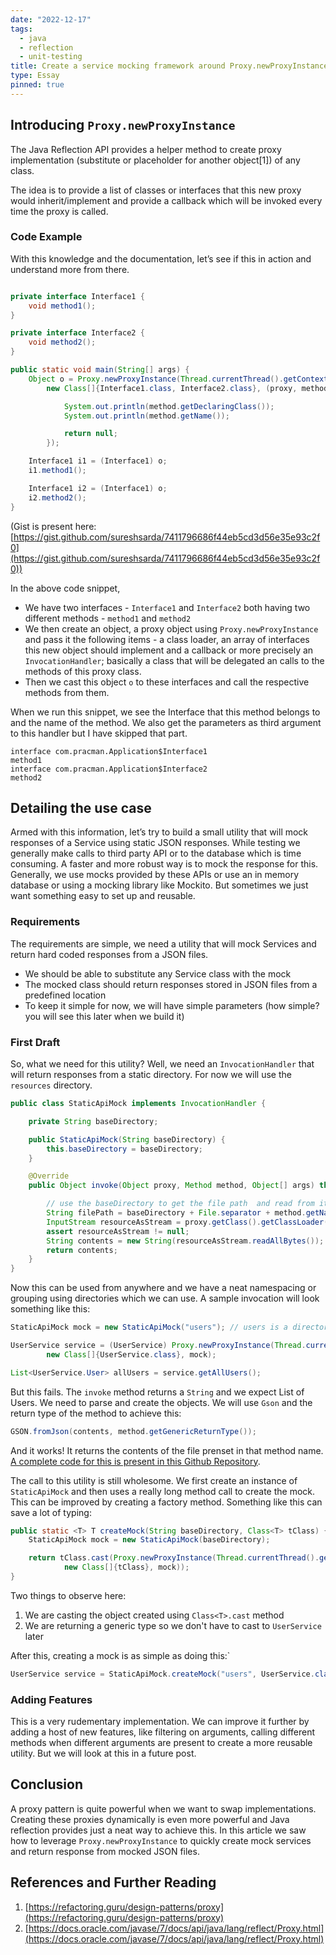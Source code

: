 ```yaml
---
date: "2022-12-17"
tags:
  - java
  - reflection
  - unit-testing
title: Create a service mocking framework around Proxy.newProxyInstance
type: Essay
pinned: true
---
```


## Introducing `Proxy.newProxyInstance`

The Java Reflection API provides a helper method to create proxy implementation (substitute or placeholder for another object[1]) of any class.

The idea is to provide a list of classes or interfaces that this new proxy would inherit/implement and provide a callback which will be invoked every time the proxy is called.

### Code Example

With this knowledge and the documentation, let’s see if this in action and understand more from there.

```java

private interface Interface1 {
    void method1();
}

private interface Interface2 {
    void method2();
}

public static void main(String[] args) {
    Object o = Proxy.newProxyInstance(Thread.currentThread().getContextClassLoader(),
        new Class[]{Interface1.class, Interface2.class}, (proxy, method, args1) -> {

            System.out.println(method.getDeclaringClass());
            System.out.println(method.getName());

            return null;
        });

    Interface1 i1 = (Interface1) o;
    i1.method1();

    Interface1 i2 = (Interface1) o;
    i2.method2();
}
```

(Gist is present here: [https://gist.github.com/sureshsarda/7411796686f44eb5cd3d56e35e93c2f0](https://gist.github.com/sureshsarda/7411796686f44eb5cd3d56e35e93c2f0))

In the above code snippet,

- We have two interfaces - `Interface1` and `Interface2` both having two different methods - `method1` and `method2`
- We then create an object, a proxy object using `Proxy.newProxyInstance` and pass it the following items - a class loader, an array of interfaces this new object should implement and a callback or more precisely an `InvocationHandler`; basically a class that will be delegated an calls to the methods of this proxy class.
- Then we cast this object `o` to these interfaces and call the respective methods from them.

When we run this snippet, we see the Interface that this method belongs to and the name of the method. We also get the parameters as third argument to this handler but I have skipped that part.

```text
interface com.pracman.Application$Interface1
method1
interface com.pracman.Application$Interface2
method2
```

## Detailing the use case

Armed with this information, let’s try to build a small utility that will mock responses of a Service using static JSON responses. While testing we generally make calls to third party API or to the database which is time consuming. A faster and more robust way is to mock the response for this. Generally, we use mocks provided by these APIs or use an in memory database or using a mocking library like Mockito. But sometimes we just want something easy to set up and reusable.

### Requirements

The requirements are simple, we need a utility that will mock Services and return hard coded responses from a JSON files.

- We should be able to substitute any Service class with the mock
- The mocked class should return responses stored in JSON files from a predefined location
- To keep it simple for now, we will have simple parameters (how simple? you will see this later when we build it)

### First Draft

So, what we need for this utility? Well, we need an `InvocationHandler` that will return responses from a static directory. For now we will use the `resources` directory.

```java
public class StaticApiMock implements InvocationHandler {

    private String baseDirectory;

    public StaticApiMock(String baseDirectory) {
        this.baseDirectory = baseDirectory;
    }

    @Override
    public Object invoke(Object proxy, Method method, Object[] args) throws Throwable {

        // use the baseDirectory to get the file path  and read from it
        String filePath = baseDirectory + File.separator + method.getName() + ".json";
        InputStream resourceAsStream = proxy.getClass().getClassLoader().getResourceAsStream(filePath);
        assert resourceAsStream != null;
        String contents = new String(resourceAsStream.readAllBytes());
        return contents;
    }
}
```

Now this can be used from anywhere and we have a neat namespacing or grouping using directories which we can use. A sample invocation will look something like this:

```java
StaticApiMock mock = new StaticApiMock("users"); // users is a directory under which the json files will reside

UserService service = (UserService) Proxy.newProxyInstance(Thread.currentThread().getContextClassLoader(),
        new Class[]{UserService.class}, mock);

List<UserService.User> allUsers = service.getAllUsers();
```

But this fails. The `invoke` method returns a `String` and we expect List of Users. We need to parse and create the objects. We will use `Gson` and the return type of the method to achieve this:

```java
GSON.fromJson(contents, method.getGenericReturnType());
```
And it works! It returns the contents of the file prenset in that method name. [A complete code for this is present in this Github Repository](https://github.com/sureshsarda/jasperiments/tree/v1.0).

The call to this utility is still wholesome. We first create an instance of `StaticApiMock` and then uses a really long method call to create the mock. This can be improved by creating a factory method. Something like this can save a lot of typing:

```java
public static <T> T createMock(String baseDirectory, Class<T> tClass) {
    StaticApiMock mock = new StaticApiMock(baseDirectory);

    return tClass.cast(Proxy.newProxyInstance(Thread.currentThread().getContextClassLoader(),
            new Class[]{tClass}, mock));
}
```

Two things to observe here:

1. We are casting the object created using `Class<T>.cast` method
2. We are returning a generic type so we don't have to cast to `UserService` later

After this, creating a mock is as simple as doing this:`

```java
UserService service = StaticApiMock.createMock("users", UserService.class);
```

### Adding Features

This is a very rudementary implementation. We can improve it further by adding a host of new features, like filtering on arguments, calling different methods when different arguments are present to create a more reusable utility. But we will look at this in a future post.

## Conclusion

A proxy pattern is quite powerful when we want to swap implementations. Creating these proxies dynamically is even more powerful and Java reflection provides just a neat way to achieve this. In this article we saw how to leverage `Proxy.newProxyInstance` to quickly create mock services and return response from mocked JSON files.

## References and Further Reading

1. [https://refactoring.guru/design-patterns/proxy](https://refactoring.guru/design-patterns/proxy)
2. [https://docs.oracle.com/javase/7/docs/api/java/lang/reflect/Proxy.html](https://docs.oracle.com/javase/7/docs/api/java/lang/reflect/Proxy.html)